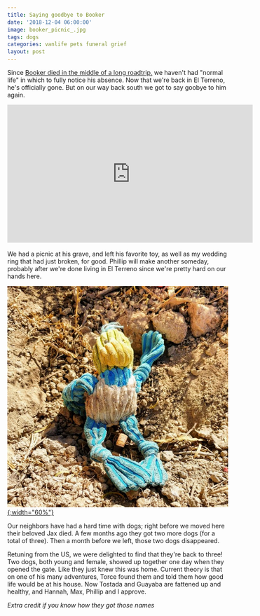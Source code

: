 ```yaml
---
title: Saying goodbye to Booker
date: '2018-12-04 06:00:00'
image: booker_picnic_.jpg
tags: dogs
categories: vanlife pets funeral grief
layout: post
---
```


Since [Booker died in the middle of a long roadtrip,](https://reverdecer.annalisagross.com/2018/10/22/bookers-last-stop/) we haven't had "normal life" in which to fully  notice his absence. Now that we're back in El Terreno, he's officially gone. But on our way back south we got to say goobye to him again.

<iframe width="560" height="315" src="https://www.youtube-nocookie.com/embed/TwP_GRy-m_o" frameborder="0" allow="accelerometer; autoplay; encrypted-media; gyroscope; picture-in-picture" allowfullscreen></iframe>

We had a picnic at his grave, and left his favorite toy, as well as my wedding ring that had just broken, for good. Phillip will make another someday, probably after we're done living in El Terreno since we're pretty hard on our hands here.

[![](/images/booker_grave5_.jpg){:width="60%"}](/images/booker_grave5.jpg)

Our neighbors have had a hard time with dogs; right before we moved here their beloved Jax died. A few months ago they got two more dogs (for a total of three). Then a month before we left, those two dogs disappeared.

Retuning from the US, we were delighted to find that they're back to three! Two dogs, both young and female, showed up together one day when they opened the gate. Like they just knew this was home. Current theory is that on one of his many adventures, Torce found them and told them how good life would be at his house. Now Tostada and Guayaba are fattened up and healthy, and Hannah, Max, Phillip and I approve.

*Extra credit if you know how they got those names*